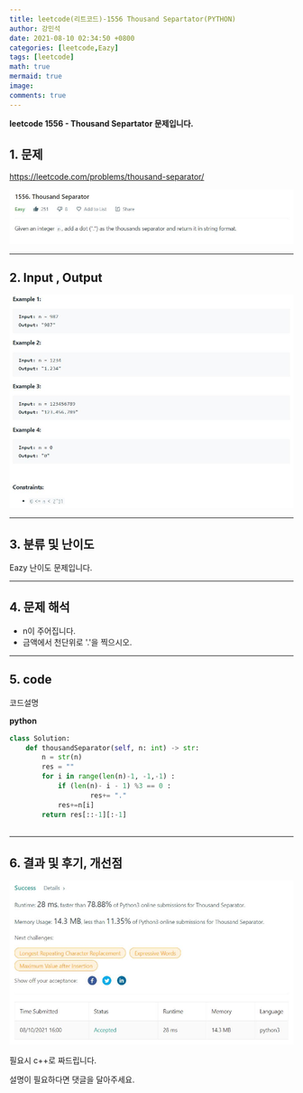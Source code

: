 ```yaml
---
title: leetcode(리트코드)-1556 Thousand Separtator(PYTHON)
author: 강민석
date: 2021-08-10 02:34:50 +0800
categories: [leetcode,Eazy]
tags: [leetcode]
math: true
mermaid: true
image: 
comments: true
---
```


**leetcode 1556 - Thousand Separtator  문제입니다.**

## 1. 문제
<https://leetcode.com/problems/thousand-separator/> 

![](/assets/img/sample/leetcode/1556/Problem.JPG)

-----  

## 2. Input , Output

![](/assets/img/sample/leetcode/1556/input.JPG)  


-----  

## 3. 분류 및 난이도

Eazy 난이도 문제입니다.  


-----  

## 4. 문제 해석

- n이 주어집니다.
- 금액에서 천단위로 '.'을 찍으시오.



-----  

## 5. code  

코드설명



**python**

```python
class Solution:
    def thousandSeparator(self, n: int) -> str:
        n = str(n)
        res = ""
        for i in range(len(n)-1, -1,-1) :
            if (len(n)- i - 1) %3 == 0 :
                    res+= "."
            res+=n[i]
        return res[::-1][:-1]
                   
```


-----

## 6. 결과 및 후기, 개선점



![](/assets/img/sample/leetcode/1556/result.JPG)  


필요시 c++로 짜드립니다.

설명이 필요하다면 댓글을 달아주세요.


